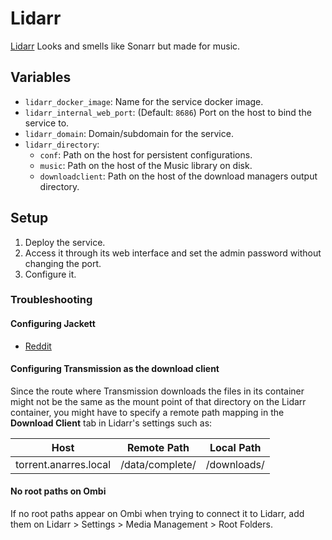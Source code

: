 # Lidarr

[Lidarr](https://github.com/lidarr/Lidarr) Looks and smells like Sonarr but
made for music.

## Variables

* `lidarr_docker_image`: Name for the service docker image.
* `lidarr_internal_web_port`: (Default: `8686`) Port on the host to bind the
   service to.
* `lidarr_domain`: Domain/subdomain for the service.
* `lidarr_directory`:
   * `conf`: Path on the host for persistent configurations.
   * `music`: Path on the host of the Music library on disk.
   * `downloadclient`: Path on the host of the download managers output
     directory.

## Setup

1. Deploy the service.
1. Access it through its web interface and set the admin password without
   changing the port.
1. Configure it.

### Troubleshooting

#### Configuring Jackett

* [Reddit](https://www.reddit.com/r/lidarr/comments/936s4n/cant_configure_jackett_in_lidarr/)

#### Configuring Transmission as the download client

Since the route where Transmission downloads the files in its container might
not be the same as the mount point of that directory on the Lidarr container,
you might have to specify a remote path mapping in the **Download Client** tab
in Lidarr's settings such as:

| Host                  | Remote Path     | Local Path  |
| --------------------- | --------------- | ----------- |
| torrent.anarres.local | /data/complete/ | /downloads/ |

#### No root paths on Ombi

If no root paths appear on Ombi when trying to connect it to Lidarr, add them
on Lidarr > Settings > Media Management > Root Folders.
